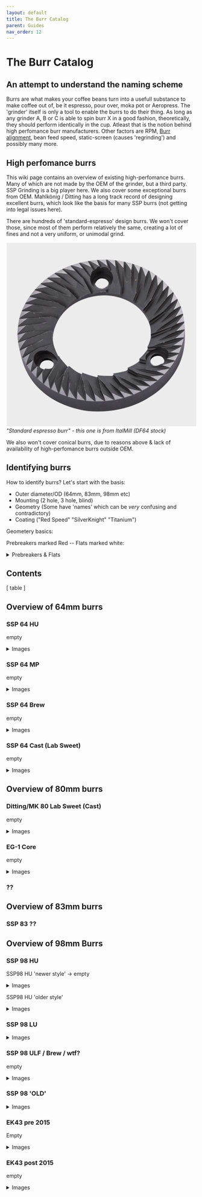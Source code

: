 ```yaml
---
layout: default
title: The Burr Catalog
parent: Guides
nav_order: 12
---
```


# The Burr Catalog
## An attempt to understand the naming scheme

Burrs are what makes your coffee beans turn into a usefull substance to make coffee out of, be it espresso, pour over, moka pot or Aeropress. The 'grinder' itself is only a tool to enable the burrs to do their thing. As long as any grinder A, B or C is able to spin burr X in a good fashion, theoretically, they should perform identically in the cup. Atleast that is the notion behind high perfomance burr manufacturers. Other factors are RPM, [Burr alignment](#link), bean feed speed, static-screen (causes 'regrinding') and possibly many more.

## High perfomance burrs

This wiki page contains an overview of existing high-perfomance burrs. Many of which are not made by the OEM of the grinder, but a third party. SSP Grinding is a big player here. We also cover some exceptional burrs from OEM. Mahlkönig / Ditting has a long track record of designing excellent burrs, which look like the basis for many SSP burrs (not getting into legal issues here).

There are hundreds of 'standard-espresso' design burrs. We won't cover those, since most of them perform relatively the same, creating a lot of fines and not a very uniform, or unimodal grind. 

![Image of a standard Italmill burr](../images/Burr_catalog/standard_burr_italmill.png)
_"Standard espresso burr" - this one is from ItalMill (DF64 stock)_

We also won't cover conical burrs, due to reasons above & lack of availability of high-perfomance burrs outside OEM.

## Identifying burrs

How to identify burrs? Let's start with the basis:

- Outer diameter/OD (64mm, 83mm, 98mm etc)
- Mounting (2 hole, 3 hole, blind)
- Geometry (Some have 'names' which can be _very_ confusing and contradictory)
- Coating ("Red Speed" "SilverKnight" "Titanium") 

Geometery basics:

Prebreakers marked Red -- Flats marked white:
<details>
<summary>Prebreakers & Flats</summary>

![Image pointing out prebreakers](../images/Burr_catalog/prebreaker_flat.jpg)
_Prebreakers & flats on a standard EK43 98mm burr_

</details>

## Contents

[ table ] 


## Overview of 64mm burrs

### SSP 64 HU
empty
<details>
<summary>Images</summary>

![Image of SSP 98 HU](../images/Burr_catalog/
![Image of SSP 98 HU](../images/Burr_catalog/
![Image of SSP 98 HU](../images/Burr_catalog/

</details>

### SSP 64 MP
empty
<details>
<summary>Images</summary>

![Image of SSP 98 HU](../images/Burr_catalog/
![Image of SSP 98 HU](../images/Burr_catalog/
![Image of SSP 98 HU](../images/Burr_catalog/

</details>

### SSP 64 Brew
empty
<details>
<summary>Images</summary>

![Image of SSP 98 HU](../images/Burr_catalog/
![Image of SSP 98 HU](../images/Burr_catalog/
![Image of SSP 98 HU](../images/Burr_catalog/

</details>

### SSP 64 Cast (Lab Sweet)
empty
<details>
<summary>Images</summary>

![Image of SSP 98 HU](../images/Burr_catalog/
![Image of SSP 98 HU](../images/Burr_catalog/
![Image of SSP 98 HU](../images/Burr_catalog/

</details>

## Overview of 80mm burrs
### Ditting/MK 80 Lab Sweet (Cast)
empty
<details>
<summary>Images</summary>

![Image of SSP 98 HU](../images/Burr_catalog/
![Image of SSP 98 HU](../images/Burr_catalog/
![Image of SSP 98 HU](../images/Burr_catalog/

</details>

### EG-1 Core 
empty
<details>
<summary>Images</summary>

![Image of SSP 98 HU](../images/Burr_catalog/
![Image of SSP 98 HU](../images/Burr_catalog/
![Image of SSP 98 HU](../images/Burr_catalog/

</details>

### ??

## Overview of 83mm burrs
###  SSP 83 ??

## Overview of 98mm Burrs
### SSP 98 HU
SSP98 HU 'newer style' -> empty

<details>
<summary>Images</summary>

![Image of SSP 98 HU](../images/Burr_catalog/
![Image of SSP 98 HU](../images/Burr_catalog/
![Image of SSP 98 HU](../images/Burr_catalog/

</details>

SSP98 HU 'older style'
<details>
 <summary>Images</summary>

![Image of SSP 98 HU](../images/Burr_catalog/SSP98HU_FRONT.JPG)
![Image of SSP 98 HU](../images/Burr_catalog/SSP98HU_SIDE.JPG)
![Image of SSP 98 HU](../images/Burr_catalog/SSP98LUvHU.jpg)

_LU vs HU outer edge_
</details>


### SSP 98 LU
<details>
<summary>Images</summary>

![Image of SSP 98 HU](../images/Burr_catalog/SSP98LU_FRONT.jpg)
![Image of SSP 98 HU](../images/Burr_catalog/SSP98LU_SIDE.JPG)

</details>

### SSP 98 ULF / Brew / wtf?
empty
<details>
<summary>Images</summary>

![Image of SSP 98 HU](../images/Burr_catalog/
![Image of SSP 98 HU](../images/Burr_catalog/
![Image of SSP 98 HU](../images/Burr_catalog/

</details>

### SSP 98 'OLD' 
<details>
<summary>Images</summary>

A burr that was made before the 98 LU/HU split. Basically a 98HU with LU prebreakers. 
![Image of SSP 98 HU](../images/Burr_catalog/SSP98OLD.JPG)

</details>

### EK43 pre 2015
Empty
<details>
<summary>Images</summary>

![Image of SSP 98 HU](../images/Burr_catalog/
![Image of SSP 98 HU](../images/Burr_catalog/
![Image of SSP 98 HU](../images/Burr_catalog/

</details>

### EK43 post 2015
empty
<details>
<summary>Images</summary>

![Image of SSP 98 HU](../images/Burr_catalog/
![Image of SSP 98 HU](../images/Burr_catalog/
![Image of SSP 98 HU](../images/Burr_catalog/

</details>


